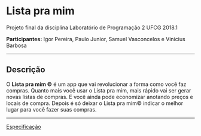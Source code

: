 # Lista pra mim

Projeto final da disciplina Laboratório de Programação 2 UFCG 2018.1

**Participantes:** Igor Pereira, Paulo Junior, Samuel Vasconcelos e Vinicius Barbosa

--------------------------------------------------------------------------------------------
Descrição 
----------

O **Lista pra mim ©** é um app que vai revolucionar a forma como você faz compras. Quanto mais você usar o Lista pra mim, mais rápido vai ser gerar novas listas de compras. E você ainda pode economizar anotando preços e locais de compra. Depois é só deixar o Lista pra mim© indicar o melhor lugar para você fazer suas compras.

--------------------------------------------------------------------------------------------



[Especificação](https://docs.google.com/document/d/e/2PACX-1vSPmbKNWnCSXkLTLvzhenxLEtTOUURfeIsICQNQW9Q648gDDnozgehm7b5CvZWciklkM-7HKSqeWp7X/pub)
